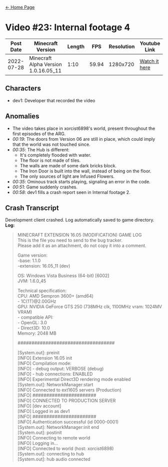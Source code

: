 [← Home Page](../README.md#2-videos)

# Video #23: Internal footage 4
| Post Date  | Minecraft Version                     | Length   | FPS     | Resolution | Youtube Link      |
| ---------  | ------------------------------------- | -------- | ------- | ---------  | ----------------- |
| 2022-07-28 | Minecraft Alpha Version 1.0.16.05_11  | 1:10  | 59.94   | 1280x720   | [Watch it here](https://www.youtube.com/watch?v=Oq9MeldlNd4) |


## Characters

* dev1: Developer that recorded the video

## Anomalies

* The video takes place in xorcist6898's world, present throughout the first episodes of the ARG.
* *00:19*: The doors from Version 06 are still in place, which could imply that the world was not touched since.
* *00:35*: The Hub is different:
  * It's completely flooded with water.
  * The floor is not made of tiles.
  * The walls are made of some dark bricks block.
  * The Iron Door is built into the wall, instead of being on the floor.
  * The only sources of light are Infused Flowers.
* *00:35*: Ominous track starts playing, signaling an error in the code.
* *00:51*: Game suddenly crashes.
* *00:58*: dev1 fills a crash report seen in Internal footage 2.

## Crash Transcript

Development client crashed. Log automatically saved to game directory.
<br>
**Log:**  
> MINECRAFT EXTENSION 16.05 (MODIFICATION) GAME LOG  
> This is the file you need to send to the bug tracker.  
> Please add it as an attachment, do not copy it into a comment.  
>   
> Game version:  
>   -base: 1.1.0  
>   -extension: 16.05_11 (dev)  
>   
> OS: Windows Vista Business (64-bit) [6002]  
> JVM: 1.6.0_45  
>   
> Technical specification:  
> CPU: AMD Sempron 3600+ (amd64)  
>       - 1C(1T)@2.00GHz  
> GPU: NVIDIA GeForce GTS 250 (738MHz clk, 1100MHz vram: 1024MV VRAM)  
>       - compatible API:  
>            - OpenGL: 3.0  
>            - Direct3D: 10.0  
> Memory: 2048 MB  
>   
>   
> ###################################  
>   
> \[System.out]: preinit  
> [INFO] Extension 16.05 init  
> [INFO] Compilation mode:  
> [INFO]   - debug output: VERBOSE (debug)  
> [INFO]   - hub connections: ENABLED  
> [INFO] Experimental Direct3D rendering mode enabled  
> \[System.out]: NetworkManager:start  
> [INFO] Connected to ext1605 servers (Production)  
> [INFO] #######################  
> [INFO] CONNECTED TO PRODUCTION SERVER  
> [INFO] [dev account]  
> [INFO] Logged in as dev1  
> [INFO] #######################  
> [INFO] Authentication successful (id 0000-0001)  
> \[System.out]: NetworkManager:init end  
> \[System.out]: postinit  
> [INFO] Connecting to remote world  
> [INFO] Logging in...  
> [INFO] Connected to world (host: xorcist6898)  
> \[System.out]: connecting to hub  
> \[System.out]: hub audio connected  
